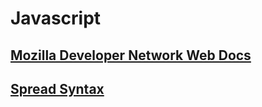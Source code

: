 # Javascript

## [Mozilla Developer Network Web Docs](https://developer.mozilla.org/en-US/)

## [Spread Syntax](https://developer.mozilla.org/en-US/docs/Web/JavaScript/Reference/Operators/Spread_syntax)
